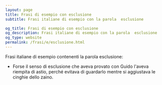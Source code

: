 ```yaml
---
layout: page
title: Frasi di esempio con esclusione 
subtitle: Frasi italiane di esempio con la parola  esclusione

og_title: Frasi di esempio con esclusione 
og_description: Frasi italiane di esempio con la parola  esclusione
og_type: website
permalink: /frasi/e/esclusione.html
---
```


Frasi italiane di esempio contenenti la parola esclusione:


- Forse il senso di esclusione che aveva provato con Guido l'aveva riempita di astio, perché evitava di guardarlo mentre si aggiustava le cinghie dello zaino.

